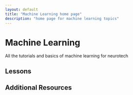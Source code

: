 ```yaml
---
layout: default
title: "Machine Learning home page"
description: "home page for machine learning topics"
---
```


# Machine Learning

All the tutorials and basics of machine learning for neurotech

## Lessons


## Additional Resources
